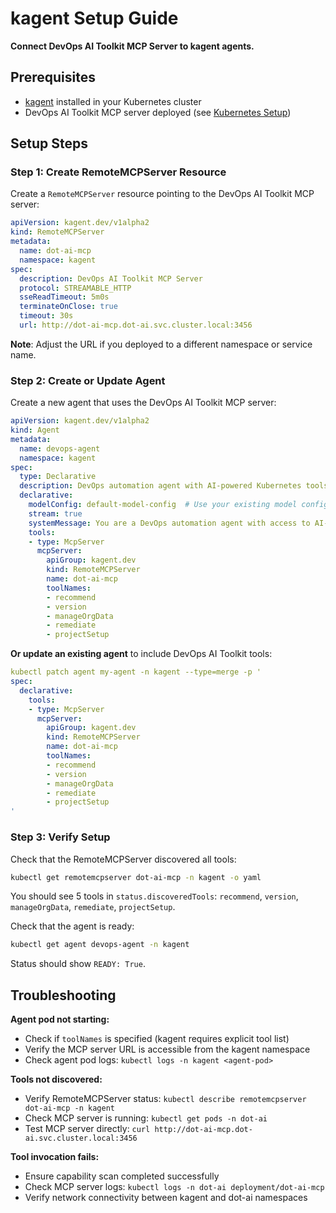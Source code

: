 # kagent Setup Guide

**Connect DevOps AI Toolkit MCP Server to kagent agents.**

## Prerequisites

- [kagent](https://kagent.dev) installed in your Kubernetes cluster
- DevOps AI Toolkit MCP server deployed (see [Kubernetes Setup](kubernetes-setup.md))

## Setup Steps

### Step 1: Create RemoteMCPServer Resource

Create a `RemoteMCPServer` resource pointing to the DevOps AI Toolkit MCP server:

```yaml
apiVersion: kagent.dev/v1alpha2
kind: RemoteMCPServer
metadata:
  name: dot-ai-mcp
  namespace: kagent
spec:
  description: DevOps AI Toolkit MCP Server
  protocol: STREAMABLE_HTTP
  sseReadTimeout: 5m0s
  terminateOnClose: true
  timeout: 30s
  url: http://dot-ai-mcp.dot-ai.svc.cluster.local:3456
```

**Note**: Adjust the URL if you deployed to a different namespace or service name.

### Step 2: Create or Update Agent

Create a new agent that uses the DevOps AI Toolkit MCP server:

```yaml
apiVersion: kagent.dev/v1alpha2
kind: Agent
metadata:
  name: devops-agent
  namespace: kagent
spec:
  type: Declarative
  description: DevOps automation agent with AI-powered Kubernetes tools
  declarative:
    modelConfig: default-model-config  # Use your existing model config
    stream: true
    systemMessage: You are a DevOps automation agent with access to AI-powered Kubernetes deployment, troubleshooting, and project setup tools.
    tools:
    - type: McpServer
      mcpServer:
        apiGroup: kagent.dev
        kind: RemoteMCPServer
        name: dot-ai-mcp
        toolNames:
        - recommend
        - version
        - manageOrgData
        - remediate
        - projectSetup
```

**Or update an existing agent** to include DevOps AI Toolkit tools:

```yaml
kubectl patch agent my-agent -n kagent --type=merge -p '
spec:
  declarative:
    tools:
    - type: McpServer
      mcpServer:
        apiGroup: kagent.dev
        kind: RemoteMCPServer
        name: dot-ai-mcp
        toolNames:
        - recommend
        - version
        - manageOrgData
        - remediate
        - projectSetup
'
```

### Step 3: Verify Setup

Check that the RemoteMCPServer discovered all tools:

```bash
kubectl get remotemcpserver dot-ai-mcp -n kagent -o yaml
```

You should see 5 tools in `status.discoveredTools`: `recommend`, `version`, `manageOrgData`, `remediate`, `projectSetup`.

Check that the agent is ready:

```bash
kubectl get agent devops-agent -n kagent
```

Status should show `READY: True`.

## Troubleshooting

**Agent pod not starting:**
- Check if `toolNames` is specified (kagent requires explicit tool list)
- Verify the MCP server URL is accessible from the kagent namespace
- Check agent pod logs: `kubectl logs -n kagent <agent-pod>`

**Tools not discovered:**
- Verify RemoteMCPServer status: `kubectl describe remotemcpserver dot-ai-mcp -n kagent`
- Check MCP server is running: `kubectl get pods -n dot-ai`
- Test MCP server directly: `curl http://dot-ai-mcp.dot-ai.svc.cluster.local:3456`

**Tool invocation fails:**
- Ensure capability scan completed successfully
- Check MCP server logs: `kubectl logs -n dot-ai deployment/dot-ai-mcp`
- Verify network connectivity between kagent and dot-ai namespaces
